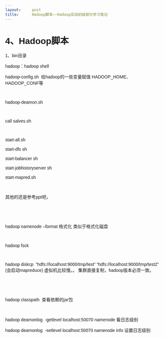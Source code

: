 ```yaml
---
layout:     post
title:      Hadoop脚本——Hadoop实战初级部分学习笔记
---
```

<div id="article_content" class="article_content clearfix csdn-tracking-statistics" data-pid="blog" data-mod="popu_307" data-dsm="post">
								            <link rel="stylesheet" href="https://csdnimg.cn/release/phoenix/template/css/ck_htmledit_views-f76675cdea.css">
						<div class="htmledit_views" id="content_views">
                
<h1 style="font-family:Verdana, Arial, Helvetica, sans-serif;">4、Hadoop脚本</h1>
<p style="font-family:Verdana, Arial, Helvetica, sans-serif;font-size:14px;">
1、bin目录</p>
<p style="font-family:Verdana, Arial, Helvetica, sans-serif;font-size:14px;">
hadoop：hadoop shell</p>
<p style="font-family:Verdana, Arial, Helvetica, sans-serif;font-size:14px;">
hadoop-config.sh  给hadoop的一些变量赋值 HADOOP_HOME、HADOOP_CONF等</p>
<p style="font-family:Verdana, Arial, Helvetica, sans-serif;font-size:14px;">
 </p>
<p style="font-family:Verdana, Arial, Helvetica, sans-serif;font-size:14px;">
hadoop-deamon.sh</p>
<p style="font-family:Verdana, Arial, Helvetica, sans-serif;font-size:14px;">
 </p>
<p style="font-family:Verdana, Arial, Helvetica, sans-serif;font-size:14px;">
call salves.sh</p>
<p style="font-family:Verdana, Arial, Helvetica, sans-serif;font-size:14px;">
 </p>
<p style="font-family:Verdana, Arial, Helvetica, sans-serif;font-size:14px;">
start-all.sh</p>
<p style="font-family:Verdana, Arial, Helvetica, sans-serif;font-size:14px;">
start-dfs sh</p>
<p style="font-family:Verdana, Arial, Helvetica, sans-serif;font-size:14px;">
start-balancer sh</p>
<p style="font-family:Verdana, Arial, Helvetica, sans-serif;font-size:14px;">
start-jobhistoryserver sh</p>
<p style="font-family:Verdana, Arial, Helvetica, sans-serif;font-size:14px;">
start-mapred.sh</p>
<p style="font-family:Verdana, Arial, Helvetica, sans-serif;font-size:14px;">
 </p>
<p style="font-family:Verdana, Arial, Helvetica, sans-serif;font-size:14px;">
其他的还是参考ppt吧，</p>
<p style="font-family:Verdana, Arial, Helvetica, sans-serif;font-size:14px;">
 </p>
<p style="font-family:Verdana, Arial, Helvetica, sans-serif;font-size:14px;">
 </p>
<p style="font-family:Verdana, Arial, Helvetica, sans-serif;font-size:14px;">
hadoop namenode –format 格式化 类似于格式化磁盘</p>
<p style="font-family:Verdana, Arial, Helvetica, sans-serif;font-size:14px;">
 </p>
<p style="font-family:Verdana, Arial, Helvetica, sans-serif;font-size:14px;">
hadoop fsck</p>
<p style="font-family:Verdana, Arial, Helvetica, sans-serif;font-size:14px;">
 </p>
<p style="font-family:Verdana, Arial, Helvetica, sans-serif;font-size:14px;">
hadoop diskcp  “hdfs://localhost:9000/tmp/test” “hdfs://localhost:9000/tmp/test2”  (会启动mapreduce) 虚拟机比较慢。。 集群直接复制，hadoop版本必须一致。</p>
<p style="font-family:Verdana, Arial, Helvetica, sans-serif;font-size:14px;">
 </p>
<p style="font-family:Verdana, Arial, Helvetica, sans-serif;font-size:14px;">
 </p>
<p style="font-family:Verdana, Arial, Helvetica, sans-serif;font-size:14px;">
hadoop classpath  查看依赖的jar包 </p>
<p style="font-family:Verdana, Arial, Helvetica, sans-serif;font-size:14px;">
 </p>
<p style="font-family:Verdana, Arial, Helvetica, sans-serif;font-size:14px;">
hadoop deamonlog  -getlevel localhost:50070 namenode 看日志级别</p>
<p style="font-family:Verdana, Arial, Helvetica, sans-serif;font-size:14px;">
hadoop deamonlog  -setlevel localhost:50070 namenode info 设置日志级别</p>
<p style="font-family:Verdana, Arial, Helvetica, sans-serif;font-size:14px;">
 </p>
<p style="font-family:Verdana, Arial, Helvetica, sans-serif;font-size:14px;">
 </p>
            </div>
                </div>